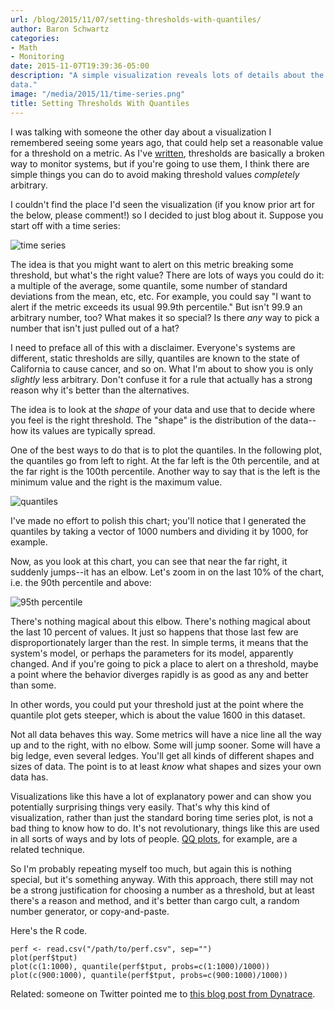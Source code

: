 ```yaml
---
url: /blog/2015/11/07/setting-thresholds-with-quantiles/
author: Baron Schwartz
categories:
- Math
- Monitoring
date: 2015-11-07T19:39:36-05:00
description: "A simple visualization reveals lots of details about the shape of
data."
image: "/media/2015/11/time-series.png"
title: Setting Thresholds With Quantiles
---
```


I was talking with someone the other day about a visualization I remembered
seeing some years ago, that could help set a reasonable value for a threshold on
a metric. As I've
[written](https://www.vividcortex.com/blog/2013/04/10/2-reasons-why-threshold-based-monitoring-is-hopelessly-broken/),
thresholds are basically a broken way to monitor systems, but if you're going to
use them, I think there are simple things you can do to avoid making threshold
values *completely* arbitrary.

I couldn't find the place I'd seen the visualization (if you know prior art for
the below, please comment!) so I decided to just blog about it. Suppose you
start off with a time series:

<!--more-->

![time series](/media/2015/11/time-series.png)

The idea is that you might want to alert on this metric breaking some threshold,
but what's the right value? There are lots of ways you could do it: a multiple
of the average, some quantile, some number of standard deviations from the mean,
etc, etc. For example, you could say "I want to alert if the metric exceeds its
usual 99.9th percentile." But isn't 99.9 an arbitrary number, too? What makes it
so special? Is there *any* way to pick a number that isn't just pulled out of a
hat?

I need to preface all of this with a disclaimer. Everyone's systems are
different, static thresholds are silly, quantiles are known to the state of
California to cause cancer, and so on. What I'm about to show you is only
*slightly* less arbitrary. Don't confuse it for a rule that actually has a
strong reason why it's better than the alternatives.

The idea is to look at the *shape* of your data and use that to decide where you
feel is the right threshold. The "shape" is the distribution of the data--how
its values are typically spread.

One of the best ways to do that is to plot the quantiles. In the following plot,
the quantiles go from left to right. At the far left is the 0th percentile, and
at the far right is the 100th percentile. Another way to say that is the left is
the minimum value and the right is the maximum value.

![quantiles](/media/2015/11/quantiles.png)

I've made no effort to polish this chart; you'll notice that I generated the
quantiles by taking a vector of 1000 numbers and dividing it by 1000, for
example.

Now, as you look at this chart, you can see that near the far right, it suddenly
jumps--it has an elbow. Let's zoom in on the last 10% of the chart, i.e. the 90th
percentile and above:

![95th percentile](/media/2015/11/95-percent.png)

There's nothing magical about this elbow. There's nothing magical about the last
10 percent of values. It just so happens that those last few are
disproportionately larger than the rest. In simple terms, it means that the
system's model, or perhaps the parameters for its model, apparently changed.
And if you're going to pick a place to alert on a threshold, maybe a point where
the behavior diverges rapidly is as good as any and better than some.

In other words, you could put your threshold just at the point where the
quantile plot gets steeper, which is about the value 1600 in this dataset.

Not all data behaves this way. Some metrics will have a nice line all the way up
and to the right, with no elbow. Some will jump sooner. Some will have a big
ledge, even several ledges. You'll get all kinds of different shapes and sizes
of data. The point is to at least *know* what shapes and sizes your own data
has.

Visualizations like this have a lot of explanatory power and can show you
potentially surprising things very easily. That's why this kind of
visualization, rather than just the standard boring time series plot, is not a
bad thing to know how to do. It's not revolutionary, things like this are used
in all sorts of ways and by lots of people. [QQ
plots](https://en.wikipedia.org/wiki/Q%E2%80%93Q_plot), for example, are a
related technique.

So I'm probably repeating myself too much, but again this is nothing special,
but it's something anyway. With this approach, there still may not be a strong
justification for choosing a number as a threshold, but at least there's a
reason and method, and it's better than cargo cult, a random number generator,
or copy-and-paste.

Here's the R code.

    perf <- read.csv("/path/to/perf.csv", sep="")
    plot(perf$tput)
    plot(c(1:1000), quantile(perf$tput, probs=c(1:1000)/1000))
    plot(c(900:1000), quantile(perf$tput, probs=c(900:1000)/1000))

Related: someone on Twitter pointed me to [this blog post from Dynatrace](http://apmblog.dynatrace.com/2012/11/14/why-averages-suck-and-percentiles-are-great/).
